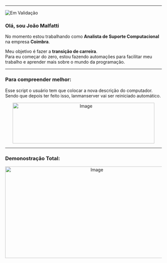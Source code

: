 

---
![Em Validação](https://img.shields.io/badge/Status-Em_Validação-blue?logo=azurepipelines)

### Olá, sou João Malfatti

No momento estou trabalhando como **Analista de Suporte Computacional** na empresa **Coimbra**.

Meu objetivo é fazer a **transição de carreira**.  
Para eu começar do zero, estou fazendo automações para facilitar meu trabalho e aprender mais sobre o mundo da programação.

---

### Para compreender melhor:

Esse script o usuário tem que colocar a nova descrição do computador. Sendo que depois ter feito isso, lanmanserver vai ser reiniciado automático.
<p align="center"> 
    <img width="456" height="131" alt="Image" src="https://github.com/user-attachments/assets/254c8da6-23e2-484e-84d5-7a12eb4c2293" />
<p>

---

### Demonostração Total:
<p align="center">
    <img width="574" height="295" alt="Image" src="https://github.com/user-attachments/assets/5601d17d-5d62-46bb-bbb6-78b4ed5b1cb4" />
<p>